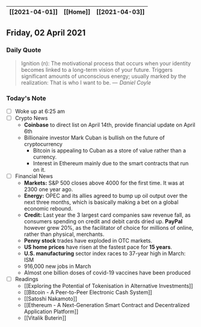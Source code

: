 | [[2021-04-01]] | [[Home]] | [[2021-04-03]] |
| :------------: | :------: | :------------: |

## Friday, 02 April 2021

### Daily Quote
> Ignition (n): The motivational process that occurs when your identity becomes linked to a long-term vision of your future. Triggers significant amounts of unconscious energy; usually marked by the realization: That is who I want to be.
> &mdash; <cite> Daniel Coyle</cite>

### Today's Note

- [ ] Woke up at 6:25 am
- [ ] Crypto News
	- **Coinbase** to direct list on April 14th, provide financial update on April 6th
	- Billionaire investor Mark Cuban is bullish on the future of cryptocurrency
		- Bitcoin is appealing to Cuban as a store of value rather than a currency.
		- Interest in Ethereum mainly due to the smart contracts that run on it.
- [ ] Financial News
	- **Markets:** S&P 500 closes above 4000 for the first time. It was at 2300 one year ago.
	- **Energy:** OPEC and its allies agreed to bump up oil output over the next three months, which is basically making a bet on a global economic rebound.
	- **Credit:** Last year the 3 largest card companies saw revenue fall, as consumers spending on credit and debit cards dried up. **PayPal** however grew 20%, as the facilitator of choice for millions of online, rather than physical, merchants.
	- **Penny stock** trades have exploded in OTC markets.
	- **US home prices** have risen at the fastest pace for **15 years**.
	- **U.S. manufacturing** sector index races to 37-year high in March: ISM
	- 916,000 new jobs in March
	- Almost one billion doses of covid-19 vaccines have been produced
- [ ] Readings
	- [[Exploring the Potential of Tokenisation in Alternative Investments]]
	- [[Bitcoin - A Peer-to-Peer Electronic Cash System]]
	- [[Satoshi Nakamoto]]
	- [[Ethereum - A Next-Generation Smart Contract and Decentralized Application Platform]]
	- [[Vitalik Buterin]]